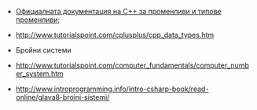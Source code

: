 * [Официалната документация на C++ за променливи и типове променливи](http://www.cplusplus.com/doc/tutorial/variables/);

* http://www.tutorialspoint.com/cplusplus/cpp_data_types.htm

*  Бройни системи 
  * http://www.tutorialspoint.com/computer_fundamentals/computer_number_system.htm 
  * http://www.introprogramming.info/intro-csharp-book/read-online/glava8-broini-sistemi/
